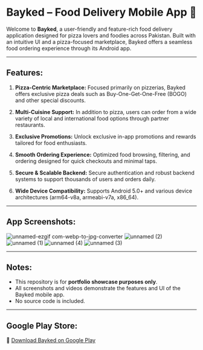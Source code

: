 # Bayked – Food Delivery Mobile App 🍕

Welcome to **Bayked**, a user-friendly and feature-rich food delivery application designed for pizza lovers and foodies across Pakistan. Built with an intuitive UI and a pizza-focused marketplace, Bayked offers a seamless food ordering experience through its Android app.

---

## Features:

1. **Pizza-Centric Marketplace:**
   Focused primarily on pizzerias, Bayked offers exclusive pizza deals such as Buy-One-Get-One-Free (BOGO) and other special discounts.

2. **Multi-Cuisine Support:**
   In addition to pizza, users can order from a wide variety of local and international food options through partner restaurants.

3. **Exclusive Promotions:**
   Unlock exclusive in-app promotions and rewards tailored for food enthusiasts.

4. **Smooth Ordering Experience:**
   Optimized food browsing, filtering, and ordering designed for quick checkouts and minimal taps.

5. **Secure & Scalable Backend:**
   Secure authentication and robust backend systems to support thousands of users and orders daily.

6. **Wide Device Compatibility:**
   Supports Android 5.0+ and various device architectures (arm64-v8a, armeabi-v7a, x86_64).

---


## App Screenshots:

![unnamed-ezgif com-webp-to-jpg-converter](https://github.com/user-attachments/assets/e926239a-e3ea-45ed-ac36-24f86a08fbb9)
![unnamed (2)](https://github.com/user-attachments/assets/11fc9093-62f4-4e7f-b688-9896eda3f348)
![unnamed (1)](https://github.com/user-attachments/assets/659dd5d2-9210-4b1e-a34d-89d116fd4975)
![unnamed (4)](https://github.com/user-attachments/assets/a9cfaa70-b73d-4110-b101-2bb88b88a8b8)
![unnamed (3)](https://github.com/user-attachments/assets/9501f42e-32c2-4c12-ac6e-127bbe313660)


---

## Notes:

- This repository is for **portfolio showcase purposes only**.
- All screenshots and videos demonstrate the features and UI of the Bayked mobile app.
- No source code is included.

---

## Google Play Store:

📲 [Download Bayked on Google Play](https://play.google.com/store/apps/details?id=apps.dvm.dvm_b2c)
